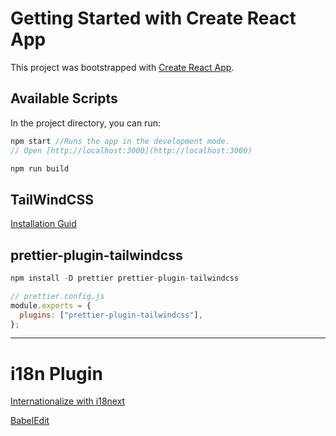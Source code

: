 # Getting Started with Create React App

This project was bootstrapped with [Create React App](https://github.com/facebook/create-react-app).

## Available Scripts

In the project directory, you can run:

```javascript
npm start //Runs the app in the development mode.
// Open [http://localhost:3000](http://localhost:3000)

npm run build
```

## TailWindCSS

[Installation Guid](https://tailwindcss.com/docs/installation)

## prettier-plugin-tailwindcss

```javascript
npm install -D prettier prettier-plugin-tailwindcss
```

```javascript
// prettier.config.js
module.exports = {
  plugins: ["prettier-plugin-tailwindcss"],
};
```

---

# i18n Plugin

[Internationalize with i18next](https://locize.com/blog/react-i18next/)

[BabelEdit](https://www.codeandweb.com/babeledit/tutorials/how-to-translate-your-react-app-with-react-i18next)
